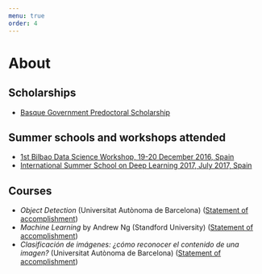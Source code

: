 ```yaml
---
menu: true
order: 4
---
```


# About

## Scholarships

* [Basque Government Predoctoral Scholarship](https://morelab.deusto.es/news/view/new-predoctoral-grants-for-morelab-members/)

## Summer schools and workshops attended

* [1st Bilbao Data Science Workshop, 19-20 December 2016, Spain](http://www.bcamath.org/es/workshops/bidas2016/general)
* [International Summer School on Deep Learning 2017, July 2017, Spain](http://grammars.grlmc.com/DeepLearn2017/)

## Courses

* *Object Detection* (Universitat Autònoma de Barcelona) ([Statement of accomplishment](https://www.coursera.org/account/accomplishments/certificate/4V84PU57G494))
* *Machine Learning* by Andrew Ng (Standford University) ([Statement of accomplishment](https://www.coursera.org/account/accomplishments/certificate/KVLMG2JDHPFG))
* *Clasificación de imágenes: ¿cómo reconocer el contenido de una imagen?* (Universitat Autònoma de Barcelona) ([Statement of accomplishment](https://www.coursera.org/account/accomplishments/certificate/UYYPT9F9LD4V))
